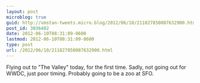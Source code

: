 ```yaml
---
layout: post
microblog: true
guid: http://vmstan-tweets.micro.blog/2012/06/10/211827850087632900.html
post_id: 3036402
date: 2012-06-10T08:31:09-0600
lastmod: 2012-06-10T08:31:09-0600
type: post
url: /2012/06/10/211827850087632900.html
---
```

Flying out to "The Valley" today, for the first time. Sadly, not going out for WWDC, just poor timing. Probably going to be a zoo at SFO.
